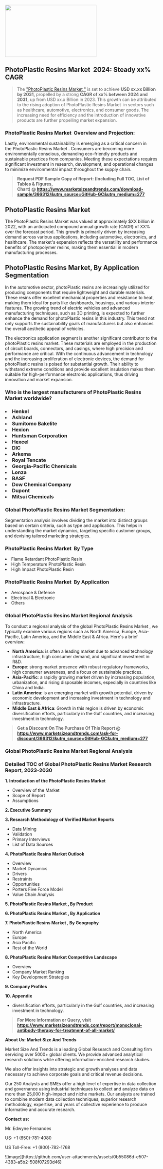 <p><img class="alignnone size-medium wp-image-20088" src="https://ffe5etoiles.com/wp-content/uploads/2024/12/MST1-300x171.png" alt="" width="300" height="171" /></p><h2 id="ember46" class="ember-view reader-text-block__heading-2">PhotoPlastic Resins Market &nbsp;2024: Steady&nbsp;xx% CAGR</h2><blockquote id="ember47" class="ember-view reader-text-block__blockquote">The&nbsp;<a class="app-aware-link " href="https://www.marketsizeandtrends.com/download-sample/366312/&utm_source=GitHub-GC&utm_medium=277" target="_blank" data-test-app-aware-link="">"PhotoPlastic Resins Market "</a>&nbsp;is set to achieve&nbsp;<strong>USD&nbsp;xx.xx&nbsp;Billion by 2031,</strong>&nbsp;propelled by a strong&nbsp;<strong>CAGR of&nbsp;xx% between 2024 and 2031,</strong>&nbsp;up from USD xx.x Billion in 2023. This growth can be attributed to the rising adoption of&nbsp;PhotoPlastic Resins Market &nbsp;in sectors such as healthcare, automotive, electronics, and consumer goods. The increasing need for efficiency and the introduction of innovative products are further propelling market expansion.</blockquote><h3 id="ember48" class="ember-view reader-text-block__heading-3">PhotoPlastic Resins Market &nbsp;Overview and Projection:</h3><p id="ember49" class="ember-view reader-text-block__paragraph">Lastly, environmental sustainability is emerging as a critical concern in the&nbsp;PhotoPlastic Resins Market . Consumers are becoming more environmentally conscious, demanding eco-friendly products and sustainable practices from companies. Meeting these expectations requires significant investment in research, development, and operational changes to minimize environmental impact throughout the supply chain.</p><blockquote id="ember50" class="ember-view reader-text-block__blockquote"><strong>Request PDF Sample Copy of Report: (Including Full TOC, List of Tables &amp; Figures, Chart)&nbsp;@&nbsp;<strong><a href="https://www.marketsizeandtrends.com/download-sample/366312/&utm_source=GitHub-GC&utm_medium=277" target="_blank">https://www.marketsizeandtrends.com/download-sample/366312/&utm_source=GitHub-GC&utm_medium=277</a></strong></strong></blockquote><h3 class=""> <h2>PhotoPlastic Resins Market</h2><p>The PhotoPlastic Resins Market was valued at approximately $XX billion in 2022, with an anticipated compound annual growth rate (CAGR) of XX% over the forecast period. This growth is primarily driven by increasing demand across various applications, including automotive, electronics, and healthcare. The market's expansion reflects the versatility and performance benefits of photopolymer resins, making them essential in modern manufacturing processes.</p><h2>PhotoPlastic Resins Market, By Application Segmentation</h2><p>In the automotive sector, photoPlastic resins are increasingly utilized for producing components that require lightweight and durable materials. These resins offer excellent mechanical properties and resistance to heat, making them ideal for parts like dashboards, housings, and various interior features. The growing trend of electric vehicles and advanced manufacturing techniques, such as 3D printing, is expected to further enhance the demand for photoPlastic resins in this industry. This trend not only supports the sustainability goals of manufacturers but also enhances the overall aesthetic appeal of vehicles.</p><p>The electronics application segment is another significant contributor to the photoPlastic resins market. These materials are employed in the production of circuit boards, connectors, and casings, where high precision and performance are critical. With the continuous advancement in technology and the increasing proliferation of electronic devices, the demand for photoPlastic resins is poised for substantial growth. Their ability to withstand extreme conditions and provide excellent insulation makes them suitable for high-performance electronic applications, thus driving innovation and market expansion.</p></h3><h3 id="" class="">Who is the largest manufacturers of&nbsp;PhotoPlastic Resins Market  worldwide?</h3><h3 class=""></Li><Li>Henkel</Li><Li> Ashland</Li><Li> Sumitomo Bakelite</Li><Li> Hexion</Li><Li> Huntsman Corporation</Li><Li> Hexcel</Li><Li> DIC</Li><Li> Arkema</Li><Li> Royal Tencate</Li><Li> Georgia-Pacific Chemicals</Li><Li> Lonza</Li><Li> BASF</Li><Li> Dow Chemical Company</Li><Li> Dupont</Li><Li> Mitsui Chemicals</h3><h3 id="ember53" class="ember-view reader-text-block__heading-3">Global&nbsp;PhotoPlastic Resins Market  Segmentation:</h3><p id="ember54" class="ember-view reader-text-block__paragraph">Segmentation analysis involves dividing the market into distinct groups based on certain criteria, such as type and application. This helps in understanding the market dynamics, targeting specific customer groups, and devising tailored marketing strategies.</p><h3 id="" class="">PhotoPlastic Resins Market &nbsp;By Type</h3><p></Li><Li>Flame Retardant PhotoPlastic Resin</Li><Li> High Temperature PhotoPlastic Resin</Li><Li> High Impact PhotoPlastic Resin</p><h3 id="" class="">PhotoPlastic Resins Market &nbsp;By Application</h3><p class=""></Li><Li>Aerospace & Defense</Li><Li> Electrical & Electronic</Li><Li> Others</p><h3 id="ember62" class="ember-view reader-text-block__heading-3">Global PhotoPlastic Resins Market  Regional Analysis</h3><p id="ember63" class="ember-view reader-text-block__paragraph">To conduct a regional analysis of the global PhotoPlastic Resins Market , we typically examine various regions such as North America, Europe, Asia-Pacific, Latin America, and the Middle East &amp; Africa. Here's a brief overview:</p><ul><li><strong>North America</strong>: is often a leading market due to advanced technology infrastructure, high consumer demand, and significant investment in R&amp;D.</li><li><strong>Europe</strong>: strong market presence with robust regulatory frameworks, high consumer awareness, and a focus on sustainable practices.</li><li><strong>Asia-Pacific</strong>: a rapidly growing market driven by increasing population, urbanization, and rising disposable incomes, especially in countries like China and India.</li><li><strong>Latin America</strong>: is an emerging market with growth potential, driven by economic development and increasing investment in technology and infrastructure.</li><li><strong>Middle East &amp; Africa</strong>: Growth in this region is driven by economic diversification efforts, particularly in the Gulf countries, and increasing investment in technology.</li></ul><blockquote id="ember61" class="ember-view reader-text-block__blockquote"><strong>Get a Discount On The Purchase Of This Report @ <strong><a href="https://html-cleaner.com/" target="">https://www.marketsizeandtrends.com/ask-for-discount/366312/&utm_source=GitHub-GC&utm_medium=277</a></strong></strong></blockquote><h3 id="ember62" class="ember-view reader-text-block__heading-3">Global PhotoPlastic Resins Market  Regional Analysis</h3><h3 id="" class="">Detailed TOC of Global PhotoPlastic Resins Market  Research Report, 2023-2030</h3><p id="" class=""><strong>1. Introduction of the PhotoPlastic Resins Market </strong></p><ul><li>Overview of the Market</li><li>Scope of Report</li><li>Assumptions</li></ul><p id="" class=""><strong>2. Executive Summary</strong></p><p id="" class=""><strong>3. Research Methodology of Verified Market Reports</strong></p><ul><li>Data Mining</li><li>Validation</li><li>Primary Interviews</li><li>List of Data Sources</li></ul><p id="" class=""><strong>4. PhotoPlastic Resins Market  Outlook</strong></p><ul><li>Overview</li><li>Market Dynamics</li><li>Drivers</li><li>Restraints</li><li>Opportunities</li><li>Porters Five Force Model</li><li>Value Chain Analysis</li></ul><p id="" class=""><strong>5. PhotoPlastic Resins Market , By Product</strong></p><p id="" class=""><strong>6. PhotoPlastic Resins Market , By Application</strong></p><p id="" class=""><strong>7. PhotoPlastic Resins Market , By Geography</strong></p><ul><li>North America</li><li>Europe</li><li>Asia Pacific</li><li>Rest of the World</li></ul><p id="" class=""><strong>8. PhotoPlastic Resins Market  Competitive Landscape</strong></p><ul><li>Overview</li><li>Company Market Ranking</li><li>Key Development Strategies</li></ul><p id="" class=""><strong>9. Company Profiles</strong></p><p id="" class=""><strong>10. Appendix</strong></p><ul><li>diversification efforts, particularly in the Gulf countries, and increasing investment in technology.</li></ul><blockquote id="ember65" class="ember-view reader-text-block__blockquote"><strong>For More Information or Query, visit <strong><strong><a href="https://html-cleaner.com/" target="">https://www.marketsizeandtrends.com/report/monoclonal-antibody-therapy-for-treatment-of-all-market/</a></strong></strong></strong></blockquote><p id="" class=""><strong>About Us: Market Size And Trends</strong></p><p id="" class="">Market Size And Trends is a leading Global Research and Consulting firm servicing over 5000+ global clients. We provide advanced analytical research solutions while offering information-enriched research studies.</p><p id="" class="">We also offer insights into strategic and growth analyses and data necessary to achieve corporate goals and critical revenue decisions.</p><p id="" class="">Our 250 Analysts and SMEs offer a high level of expertise in data collection and governance using industrial techniques to collect and analyze data on more than 25,000 high-impact and niche markets. Our analysts are trained to combine modern data collection techniques, superior research methodology, expertise, and years of collective experience to produce informative and accurate research.</p><p id="" class=""><strong>Contact us:</strong></p><p id="" class="">Mr. Edwyne Fernandes</p><p id="" class="">US: +1 (650)-781-4080</p><p id="" class="">US Toll-Free: +1 (800)-782-1768</p>
![image](https://github.com/user-attachments/assets/0b55086d-e507-4383-a5b2-508f07293d46)
